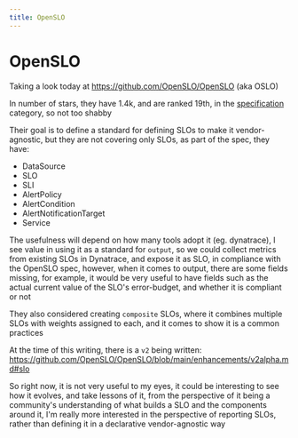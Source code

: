 ```yaml
---
title: OpenSLO
---
```

# OpenSLO

Taking a look today at https://github.com/OpenSLO/OpenSLO (aka OSLO)

In number of stars, they have 1.4k, and are ranked 19th, in the
[specification](https://github.com/topics/specification) category, so not too
shabby

Their goal is to define a standard for defining SLOs to make it vendor-agnostic,
but they are not covering only SLOs, as part of the spec, they have:

- DataSource
- SLO
- SLI
- AlertPolicy
- AlertCondition
- AlertNotificationTarget
- Service

The usefulness will depend on how many tools adopt it (eg. dynatrace), I see
value in using it as a standard for `output`, so we could collect metrics from
existing SLOs in Dynatrace, and expose it as SLO, in compliance with the OpenSLO
spec, however, when it comes to output, there are some fields missing, for
example, it would be very useful to have fields such as the actual current value
of the SLO's error-budget, and whether it is compliant or not

They also considered creating `composite` SLOs, where it combines multiple SLOs
with weights assigned to each, and it comes to show it is a common practices

At the time of this writing, there is a `v2` being written:
https://github.com/OpenSLO/OpenSLO/blob/main/enhancements/v2alpha.md#slo

So right now, it is not very useful to my eyes, it could be interesting to see
how it evolves, and take lessons of it, from the perspective of it being a
community's understanding of what builds a SLO and the components around it, I'm
really more interested in the perspective of reporting SLOs, rather than
defining it in a declarative vendor-agnostic way
